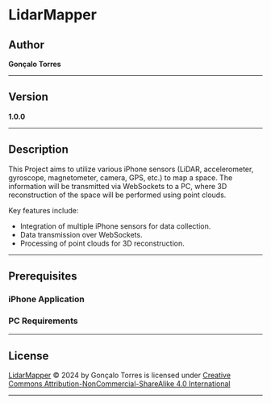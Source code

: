 # LidarMapper

## Author  
**Gonçalo Torres**

---

## Version  
**1.0.0**  

---

## Description
This Project aims to utilize various iPhone sensors (LiDAR, accelerometer, gyroscope, magnetometer, camera, GPS, etc.) to map a space. The information will be transmitted via WebSockets to a PC, where 3D reconstruction of the space will be performed using point clouds.

Key features include:
- Integration of multiple iPhone sensors for data collection.  
- Data transmission over WebSockets.  
- Processing of point clouds for 3D reconstruction.

---

## Prerequisites 

### iPhone Application

### PC Requirements

---

## License

 [LidarMapper](https://github.com/GTTorres04/LidarMapper) © 2024 by Gonçalo Torres is licensed under [Creative Commons Attribution-NonCommercial-ShareAlike 4.0 International](https://creativecommons.org/licenses/by-nc-sa/4.0/?ref=chooser-v1) 

---




